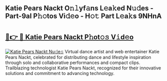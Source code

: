 ## Katie Pears Nackt O𝚗𝚕yf𝚊ns L𝚎a𝚔ed N𝚞𝚍es - Part-9aI P𝚑𝚘tos Vi𝚍𝚎o - H𝚘𝚝 Part L𝚎a𝚔s 9NHnA

# <h2><a href="http://kfap5b.oniu.top/?m=Katie+Pears+Nackt">🔗👉 🔴 Katie Pears Nackt P𝚑ot𝚘𝚜 V𝚒d𝚎o</a></h2>

[![Katie Pears Nackt Nu𝚍e𝚜](https://i.imgur.com/0qMVB7G.gif)](http://kfap5b.oniu.top/?m=Katie+Pears+Nackt)
Virtual dance artist and web entertainer Katie Pears Nackt, celebrated for distributing dance and lifestyle inspiration through solo and collaborative performances and compact clips. Trailblazing technologist Katie Pears Nackt, recognized for their innovative solutions and commitment to advancing technology.  
